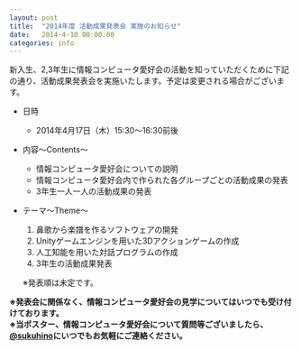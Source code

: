 ```yaml
---
layout: post
title:  "2014年度 活動成果発表会 実施のお知らせ"
date:   2014-4-10 00:00:00
categories: info
---
```




新入生、2,3年生に情報コンピュータ愛好会の活動を知っていただくために下記の通り、活動成果発表会を実施いたします。予定は変更される場合がございます。  

- 日時  
	- 2014年4月17日（木）15:30〜16:30前後  

- 内容〜Contents〜  
	- 情報コンピュータ愛好会についての説明  
	- 情報コンピュータ愛好会内で作られた各グループごとの活動成果の発表  
	- 3年生一人一人の活動成果の発表  

- テーマ〜Theme〜  
	1. 鼻歌から楽譜を作るソフトウェアの開発  
	2. Unityゲームエンジンを用いた3Dアクションゲームの作成  
	3. 人工知能を用いた対話プログラムの作成  
	4. 3年生の活動成果発表  
	
	※発表順は未定です。  

**※発表会に関係なく、情報コンピュータ愛好会の見学についてはいつでも受け付けております。**  
**※当ポスター、情報コンピュータ愛好会について質問等ございましたら、[@sukuhino](http://twitter.com/sukuhino)にいつでもお気軽にご連絡ください。**  

